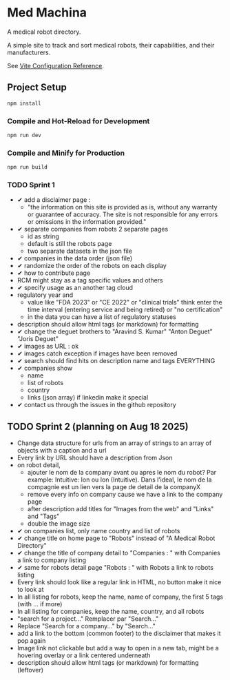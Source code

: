 # Med Machina

A medical robot directory. 

A simple site to track and sort medical robots, their capabilities, and their manufacturers.


See [Vite Configuration Reference](https://vite.dev/config/).

## Project Setup

```sh
npm install
```

### Compile and Hot-Reload for Development

```sh
npm run dev
```

### Compile and Minify for Production

```sh
npm run build
```

### TODO Sprint 1
- ✔ add a disclaimer page : 
  - "the information on this site is provided as is, without any warranty or guarantee of accuracy. The site is not responsible for any errors or omissions in the information provided."
- ✔ separate companies from robots 2 separate pages
  - id as string
  - default is still the robots page
  - two separate datasets in the json file
- ✔ companies in the data order (json file)
- ✔ randomize the order of the robots on each display
- ✔ how to contribute page  
- RCM might stay as a tag specific values and others
- ✔ specify usage as an another tag cloud
- regulatory year and 
  - value like "FDA 2023" or "CE 2022" or "clinical trials" think enter the time interval (entering service and being retired) or "no certification"
  - in the data you can have a list of regulatory statuses
- description should allow html tags (or markdown) for formatting
- ✔ change the deguet brothers to "Aravind S. Kumar" "Anton Deguet" "Joris Deguet" 
- ✔ images as URL : ok 
- ✔ images catch exception if images have been removed
- ✔ search should find hits on description name and tags EVERYTHING
- ✔ companies show
  - name
  - list of robots
  - country
  - links (json array) if linkedin make it special
- ✔ contact us through the issues in the github repository

## TODO Sprint 2 (planning on Aug 18 2025)

- Change data structure for urls from an array of strings to an array of objects with a caption and a url
- Every link by URL should have a description from Json
- on robot detail, 
  - ajouter le nom de la company avant ou apres le nom du robot?  Par example: Intuitive: Ion ou Ion (Intuitive).  Dans l’ideal, le nom de la compagnie est un lien vers la page de detail de la companyX
  - remove every info on company cause we have a link to the company page
  - after description add titles for "Images from the web" and "Links" and "Tags"
  - double the image size
- ✔ on companies list, only name country and list of robots
- ✔ change title on home page to "Robots" instead of "A Medical Robot Directory"
- ✔ change the title of company detail to "Companies : <company name>" with Companies a link to company listing
- ✔ same for robots detail page "Robots : <robot name>" with Robots a link to robots listing
- Every link should look like a regular link in HTML, no button make it nice to look at
- In all listing for robots, keep the name, name of company, the first 5 tags (with ... if more)
- In all listing for companies, keep the name, country, and all robots   
- "search for a project..."  Remplacer par "Search..."
- Replace "Search for a company..." by "Search..."
- add a link to the bottom (common footer) to the disclaimer that makes it pop again
- Image link not clickable but add a way to open in a new tab, might be a hovering overlay or a link centered underneath
- description should allow html tags (or markdown) for formatting (leftover)
  
